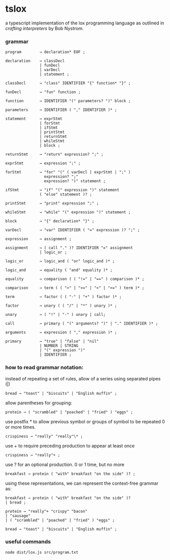# tslox

a typescript implementation of the lox programming language as outlined in _crafting interpreters_ by Bob Nystrom.

### grammar

```
program        → declaration* EOF ;

declaration    → classDecl
               | funDecl
               | varDecl
               | statement ;

classDecl      → "class" IDENTIFIER "{" function* "}" ;

funDecl        → "fun" function ;

function       → IDENTIFIER "(" parameters? ")" block ;

parameters     → IDENTIFIER ( "," IDENTIFIER )* ;

statement      → exprStmt
               | forStmt
               | ifStmt
               | printStmt
               | returnStmt
               | whileStmt
               | block ;

returnStmt     → "return" expression? ";" ;

exprStmt       → expression ";" ;

forStmt        → "for" "(" ( varDecl | exprStmt | ";" )
                 expression? ";"
                 expression? ")" statement ;

ifStmt         → "if" "(" expression ")" statement
               ( "else" statement )? ;

printStmt      → "print" expression ";" ;

whileStmt      → "while" "(" expression ")" statement ;

block          → "{" declaration* "}" ;

varDecl        → "var" IDENTIFIER ( "=" expression )? ";" ;

expression     → assignment ;

assignment     → ( call "." )? IDENTIFIER "=" assignment
               | logic_or ;

logic_or       → logic_and ( "or" logic_and )* ;

logic_and      → equality ( "and" equality )* ;

equality       → comparison ( ( "!=" | "==" ) comparison )* ;

comparison     → term ( ( ">" | ">=" | "<" | "<=" ) term )* ;

term           → factor ( ( "-" | "+" ) factor )* ;

factor         → unary ( ( "/" | "*" ) unary )* ;

unary          → ( "!" | "-" ) unary | call;

call           → primary ( "(" arguments? ")" | "." IDENTIFIER )* ;

arguments      → expression ( "," expression )* ;

primary        → "true" | "false" | "nil"
               | NUMBER | STRING
               | "(" expression ")"
               | IDENTIFIER ;
```

### how to read grammar notation:

instead of repeating a set of rules, allow of a series using separated pipes (|)

```
bread → "toast" | "biscuits" | "English muffin" ;
```

allow parentheses for grouping:

```
protein → ( "scrambled" | "poached" | "fried" ) "eggs" ;
```

use postfix \* to allow previous symbol or groups of symbol to be repeated 0 or more times.

```
crispiness → "really" "really"\* ;
```

use + to require preceding production to appear at least once

```
crispiness → "really"+ ;
```

use ? for an optional production. 0 or 1 time, but no more

```
breakfast → protein ( "with" breakfast "on the side" )? ;
```

using these representations, we can represent the context-free grammar as:

```
breakfast → protein ( "with" breakfast "on the side" )?
| bread ;

protein → "really"+ "crispy" "bacon"
| "sausage"
| ( "scrambled" | "poached" | "fried" ) "eggs" ;

bread → "toast" | "biscuits" | "English muffin" ;
```

### useful commands

```
node dist/lox.js src/program.txt
```
